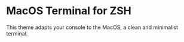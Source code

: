 # MacOS Terminal for ZSH

This theme adapts your console to the MacOS, a clean and minimalist terminal.
